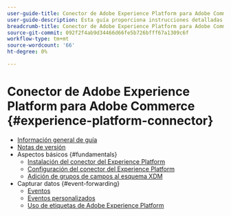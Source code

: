 ```yaml
---
user-guide-title: Conector de Adobe Experience Platform para Adobe Commerce
user-guide-description: Esta guía proporciona instrucciones detalladas para utilizar Adobe Experience Platform Connector for Adobe Commerce.
breadcrumb-title: Conector de Adobe Experience Platform para Adobe Commerce
source-git-commit: 092f2f4ab9d34466d66fe5b726bfff67a1309c6f
workflow-type: tm+mt
source-wordcount: '66'
ht-degree: 0%

---
```


# Conector de Adobe Experience Platform para Adobe Commerce {#experience-platform-connector}

- [Información general de guía](overview.md)
- [Notas de versión](release-notes.md)
- Aspectos básicos {#fundamentals}
   - [Instalación del conector del Experience Platform](install.md)
   - [Configuración del conector del Experience Platform](connect-data.md)
   - [Adición de grupos de campos al esquema XDM](update-xdm.md)
- Capturar datos {#event-forwarding}
   - [Eventos](events.md)
   - [Eventos personalizados](custom-events.md)
   - [Uso de etiquetas de Adobe Experience Platform](using-tags.md)
